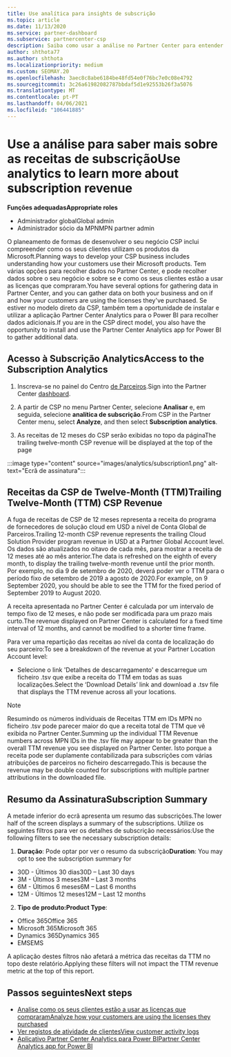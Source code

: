 ```yaml
---
title: Use analítica para insights de subscrição
ms.topic: article
ms.date: 11/13/2020
ms.service: partner-dashboard
ms.subservice: partnercenter-csp
description: Saiba como usar a análise no Partner Center para entender melhor o seu negócio e como os seus clientes usam as licenças que adquiriu.
author: shthota77
ms.author: shthota
ms.localizationpriority: medium
ms.custom: SEOMAY.20
ms.openlocfilehash: 3aec8c8abe6184be48fd54e0f76bc7e0c08e4792
ms.sourcegitcommit: 3c26a61982082787bbdaf5d1e92553b26f3a5076
ms.translationtype: MT
ms.contentlocale: pt-PT
ms.lasthandoff: 04/06/2021
ms.locfileid: "106441885"
---
```

# <a name="use-analytics-to-learn-more-about-subscription-revenue"></a><span data-ttu-id="ba278-103">Use a análise para saber mais sobre as receitas de subscrição</span><span class="sxs-lookup"><span data-stu-id="ba278-103">Use analytics to learn more about subscription revenue</span></span>

<span data-ttu-id="ba278-104">**Funções adequadas**</span><span class="sxs-lookup"><span data-stu-id="ba278-104">**Appropriate roles**</span></span>

- <span data-ttu-id="ba278-105">Administrador global</span><span class="sxs-lookup"><span data-stu-id="ba278-105">Global admin</span></span>
- <span data-ttu-id="ba278-106">Administrador sócio da MPN</span><span class="sxs-lookup"><span data-stu-id="ba278-106">MPN partner admin</span></span>

<span data-ttu-id="ba278-107">O planeamento de formas de desenvolver o seu negócio CSP inclui compreender como os seus clientes utilizam os produtos da Microsoft.</span><span class="sxs-lookup"><span data-stu-id="ba278-107">Planning ways to develop your CSP business includes understanding how your customers use their Microsoft products.</span></span> <span data-ttu-id="ba278-108">Tem várias opções para recolher dados no Partner Center, e pode recolher dados sobre o seu negócio e sobre se e como os seus clientes estão a usar as licenças que compraram.</span><span class="sxs-lookup"><span data-stu-id="ba278-108">You have several options for gathering data in Partner Center, and you can gather data on both your business and on if and how your customers are using the licenses they've purchased.</span></span> <span data-ttu-id="ba278-109">Se estiver no modelo direto da CSP, também tem a oportunidade de instalar e utilizar a aplicação Partner Center Analytics para o Power BI para recolher dados adicionais.</span><span class="sxs-lookup"><span data-stu-id="ba278-109">If you are in the CSP direct model, you also have the opportunity to install and use the Partner Center Analytics app for Power BI to gather additional data.</span></span>

## <a name="access-to-the-subscription-analytics"></a><span data-ttu-id="ba278-110">Acesso à Subscrição Analytics</span><span class="sxs-lookup"><span data-stu-id="ba278-110">Access to the Subscription Analytics</span></span>

1. <span data-ttu-id="ba278-111">Inscreva-se no painel do Centro [de Parceiros](https://partner.microsoft.com/dashboard/home).</span><span class="sxs-lookup"><span data-stu-id="ba278-111">Sign into the Partner Center [dashboard](https://partner.microsoft.com/dashboard/home).</span></span>
1. <span data-ttu-id="ba278-112">A partir de CSP no menu Partner Center, selecione **Analisar** e, em seguida, selecione **analítica de subscrição**.</span><span class="sxs-lookup"><span data-stu-id="ba278-112">From CSP in the Partner Center menu, select **Analyze**, and then select **Subscription analytics**.</span></span>

1. <span data-ttu-id="ba278-113">As receitas de 12 meses do CSP serão exibidas no topo da página</span><span class="sxs-lookup"><span data-stu-id="ba278-113">The trailing twelve-month CSP revenue will be displayed at the top of the page</span></span>

:::image type="content" source="images/analytics/subscription1.png" alt-text="Ecrã de assinatura":::

## <a name="trailing-twelve-month-ttm-csp-revenue"></a><span data-ttu-id="ba278-115">Receitas da CSP de Twelve-Month (TTM)</span><span class="sxs-lookup"><span data-stu-id="ba278-115">Trailing Twelve-Month (TTM) CSP Revenue</span></span>

<span data-ttu-id="ba278-116">A fuga de receitas de CSP de 12 meses representa a receita do programa de fornecedores de solução cloud em USD a nível de Conta Global de Parceiros.</span><span class="sxs-lookup"><span data-stu-id="ba278-116">Trailing 12-month CSP revenue represents the trailing Cloud Solution Provider program revenue in USD at a Partner Global Account level.</span></span> <span data-ttu-id="ba278-117">Os dados são atualizados no oitavo de cada mês, para mostrar a receita de 12 meses até ao mês anterior.</span><span class="sxs-lookup"><span data-stu-id="ba278-117">The data is refreshed on the eighth of every month, to display the trailing twelve-month revenue until the prior month.</span></span> <span data-ttu-id="ba278-118">Por exemplo, no dia 9 de setembro de 2020, deverá poder ver o TTM para o período fixo de setembro de 2019 a agosto de 2020.</span><span class="sxs-lookup"><span data-stu-id="ba278-118">For example, on 9 September 2020, you should be able to see the TTM for the fixed period of September 2019 to August 2020.</span></span>

<span data-ttu-id="ba278-119">A receita apresentada no Partner Center é calculada por um intervalo de tempo fixo de 12 meses, e não pode ser modificada para um prazo mais curto.</span><span class="sxs-lookup"><span data-stu-id="ba278-119">The revenue displayed on Partner Center is calculated for a fixed time interval of 12 months, and cannot be modified to a shorter time frame.</span></span>

<span data-ttu-id="ba278-120">Para ver uma repartição das receitas ao nível da conta de localização do seu parceiro:</span><span class="sxs-lookup"><span data-stu-id="ba278-120">To see a breakdown of the revenue at your Partner Location Account level:</span></span>

- <span data-ttu-id="ba278-121">Selecione o link 'Detalhes de descarregamento' e descarregue um ficheiro .tsv que exibe a receita do TTM em todas as suas localizações.</span><span class="sxs-lookup"><span data-stu-id="ba278-121">Select the ‘Download Details’ link and download a .tsv file that displays the TTM revenue across all your locations.</span></span>

>[!NOTE] 
><span data-ttu-id="ba278-122">Resumindo os números individuais de Receitas TTM em IDs MPN no ficheiro .tsv pode parecer maior do que a receita total de TTM que vê exibida no Partner Center.</span><span class="sxs-lookup"><span data-stu-id="ba278-122">Summing up the individual TTM Revenue numbers across MPN IDs in the .tsv file may appear to be greater than the overall TTM revenue you see displayed on Partner Center.</span></span> <span data-ttu-id="ba278-123">Isto porque a receita pode ser duplamente contabilizada para subscrições com várias atribuições de parceiros no ficheiro descarregado.</span><span class="sxs-lookup"><span data-stu-id="ba278-123">This is because the revenue may be double counted for subscriptions with multiple partner attributions in the downloaded file.</span></span>

## <a name="subscription-summary"></a><span data-ttu-id="ba278-124">Resumo da Assinatura</span><span class="sxs-lookup"><span data-stu-id="ba278-124">Subscription Summary</span></span>

<span data-ttu-id="ba278-125">A metade inferior do ecrã apresenta um resumo das subscrições.</span><span class="sxs-lookup"><span data-stu-id="ba278-125">The lower half of the screen displays a summary of the subscriptions.</span></span> <span data-ttu-id="ba278-126">Utilize os seguintes filtros para ver os detalhes de subscrição necessários:</span><span class="sxs-lookup"><span data-stu-id="ba278-126">Use the following filters to see the necessary subscription details:</span></span>  

1. <span data-ttu-id="ba278-127">**Duração**: Pode optar por ver o resumo da subscrição</span><span class="sxs-lookup"><span data-stu-id="ba278-127">**Duration**: You may opt to see the subscription summary for</span></span> 

- <span data-ttu-id="ba278-128">30D - Últimos 30 dias</span><span class="sxs-lookup"><span data-stu-id="ba278-128">30D – Last 30 days</span></span>
- <span data-ttu-id="ba278-129">3M - Últimos 3 meses</span><span class="sxs-lookup"><span data-stu-id="ba278-129">3M – Last 3 months</span></span>
- <span data-ttu-id="ba278-130">6M - Últimos 6 meses</span><span class="sxs-lookup"><span data-stu-id="ba278-130">6M – Last 6 months</span></span>
- <span data-ttu-id="ba278-131">12M - Últimos 12 meses</span><span class="sxs-lookup"><span data-stu-id="ba278-131">12M – Last 12 months</span></span>

2. <span data-ttu-id="ba278-132">**Tipo de produto:**</span><span class="sxs-lookup"><span data-stu-id="ba278-132">**Product Type**:</span></span>
 
- <span data-ttu-id="ba278-133">Office 365</span><span class="sxs-lookup"><span data-stu-id="ba278-133">Office 365</span></span>
- <span data-ttu-id="ba278-134">Microsoft 365</span><span class="sxs-lookup"><span data-stu-id="ba278-134">Microsoft 365</span></span>
- <span data-ttu-id="ba278-135">Dynamics 365</span><span class="sxs-lookup"><span data-stu-id="ba278-135">Dynamics 365</span></span>
- <span data-ttu-id="ba278-136">EMS</span><span class="sxs-lookup"><span data-stu-id="ba278-136">EMS</span></span>

<span data-ttu-id="ba278-137">A aplicação destes filtros não afetará a métrica das receitas da TTM no topo deste relatório.</span><span class="sxs-lookup"><span data-stu-id="ba278-137">Applying these filters will not impact the TTM revenue metric at the top of this report.</span></span>


 
## <a name="next-steps"></a><span data-ttu-id="ba278-138">Passos seguintes</span><span class="sxs-lookup"><span data-stu-id="ba278-138">Next steps</span></span>

- [<span data-ttu-id="ba278-139">Analise como os seus clientes estão a usar as licenças que compraram</span><span class="sxs-lookup"><span data-stu-id="ba278-139">Analyze how your customers are using the licenses they purchased</span></span>](increasing-adoption-and-satisfaction.md)  
- [<span data-ttu-id="ba278-140">Ver registos de atividade de clientes</span><span class="sxs-lookup"><span data-stu-id="ba278-140">View customer activity logs</span></span>](activity-logs.md)
- [<span data-ttu-id="ba278-141">Aplicativo Partner Center Analytics para Power BI</span><span class="sxs-lookup"><span data-stu-id="ba278-141">Partner Center Analytics app for Power BI</span></span>](power-bi-app-for-direct-partners.md)






